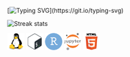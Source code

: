 [![Typing SVG](https://readme-typing-svg.demolab.com?font=Fira+Code&pause=1000&color=000000&width=435&lines=Hello%2C+world!)](https://git.io/typing-svg)

![Streak stats](https://github-readme-streak-stats.herokuapp.com/?user=xuwanxing&show_icons=true)


<code><img src="https://raw.githubusercontent.com/devicons/devicon/master/icons/linux/linux-original.svg" alt="linux" width="40" height="40"/></code>
<code><img src="https://raw.githubusercontent.com/devicons/devicon/master/icons/bash/bash-original.svg" alt="bash" width="40" height="40"/></code>
<code><img src="https://raw.githubusercontent.com/devicons/devicon/master/icons/rstudio/rstudio-original.svg" alt="RStudio" width="40" height="40"/></code>
<code><img src="https://raw.githubusercontent.com/devicons/devicon/master/icons/jupyter/jupyter-original-wordmark.svg" alt="Jupyter" width="40" height="40"/></code>
<code><img src="https://raw.githubusercontent.com/devicons/devicon/master/icons/html5/html5-original-wordmark.svg" alt="html5" width="40" height="40"/></code>
